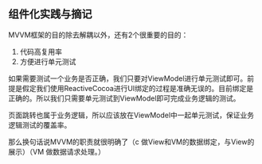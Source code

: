 ## 组件化实践与摘记

MVVM框架的目的除去解耦以外，还有2个很重要的目的：

1. 代码高复用率
2. 方便进行单元测试

如果需要测试一个业务是否正确，我们只要对ViewModel进行单元测试即可。前提是假定我们使用ReactiveCocoa进行UI绑定的过程是准确无误的。目前绑定是正确的。所以我们只需要单元测试到ViewModel即可完成业务逻辑的测试。

页面跳转也属于业务逻辑，所以应该放在ViewModel中一起单元测试，保证业务逻辑测试的覆盖率。

那么换句话说MVVM的职责就很明确了（c 做View和VM的数据绑定，与View的展示）（VM 做数据请求处理。）